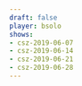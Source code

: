 ```yaml
---
draft: false
player: bsolo
shows:
- csz-2019-06-07
- csz-2019-06-14
- csz-2019-06-21
- csz-2019-06-28
---
```


